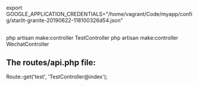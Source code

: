 

#

##
export GOOGLE_APPLICATION_CREDENTIALS="/home/vagrant/Code/myapp/config/starlit-granite-20190622-118100326d54.json"

##
php artisan make:controller TestController
php artisan make:controller WechatController


## The routes/api.php file:

Route::get('test', 'TestController@index');